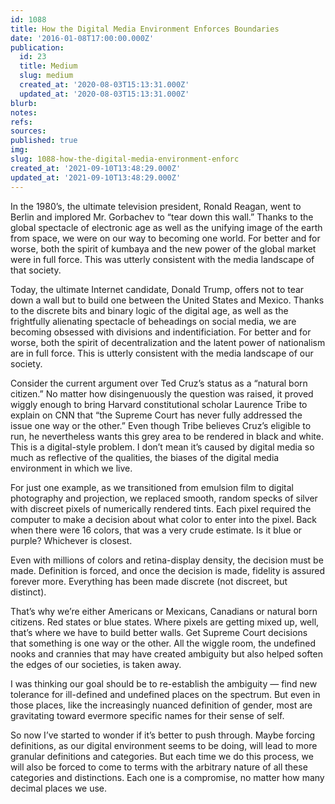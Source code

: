 ```yaml
---
id: 1088
title: How the Digital Media Environment Enforces Boundaries
date: '2016-01-08T17:00:00.000Z'
publication:
  id: 23
  title: Medium
  slug: medium
  created_at: '2020-08-03T15:13:31.000Z'
  updated_at: '2020-08-03T15:13:31.000Z'
blurb: 
notes: 
refs: 
sources: 
published: true
img: 
slug: 1088-how-the-digital-media-environment-enforc
created_at: '2021-09-10T13:48:29.000Z'
updated_at: '2021-09-10T13:48:29.000Z'
---
```

In the 1980’s, the ultimate television president, Ronald Reagan, went to Berlin and implored Mr. Gorbachev to “tear down this wall.” Thanks to the global spectacle of electronic age as well as the unifying image of the earth from space, we were on our way to becoming one world. For better and for worse, both the spirit of kumbaya and the new power of the global market were in full force. This was utterly consistent with the media landscape of that society.

Today, the ultimate Internet candidate, Donald Trump, offers not to tear down a wall but to build one between the United States and Mexico. Thanks to the discrete bits and binary logic of the digital age, as well as the frightfully alienating spectacle of beheadings on social media, we are becoming obsessed with divisions and indentificiation. For better and for worse, both the spirit of decentralization and the latent power of nationalism are in full force. This is utterly consistent with the media landscape of our society.

Consider the current argument over Ted Cruz’s status as a “natural born citizen.” No matter how disingenuously the question was raised, it proved wiggly enough to bring Harvard constitutional scholar Laurence Tribe to explain on CNN that “the Supreme Court has never fully addressed the issue one way or the other.” Even though Tribe believes Cruz’s eligible to run, he nevertheless wants this grey area to be rendered in black and white.
This is a digital-style problem. I don’t mean it’s caused by digital media so much as reflective of the qualities, the biases of the digital media environment in which we live.

For just one example, as we transitioned from emulsion film to digital photography and projection, we replaced smooth, random specks of silver with discreet pixels of numerically rendered tints. Each pixel required the computer to make a decision about what color to enter into the pixel. Back when there were 16 colors, that was a very crude estimate. Is it blue or purple? Whichever is closest.

Even with millions of colors and retina-display density, the decision must be made. Definition is forced, and once the decision is made, fidelity is assured forever more. Everything has been made discrete (not discreet, but distinct).

That’s why we’re either Americans or Mexicans, Canadians or natural born citizens. Red states or blue states. Where pixels are getting mixed up, well, that’s where we have to build better walls. Get Supreme Court decisions that something is one way or the other. All the wiggle room, the undefined nooks and crannies that may have created ambiguity but also helped soften the edges of our societies, is taken away.

I was thinking our goal should be to re-establish the ambiguity — find new tolerance for ill-defined and undefined places on the spectrum. But even in those places, like the increasingly nuanced definition of gender, most are gravitating toward evermore specific names for their sense of self.

So now I’ve started to wonder if it’s better to push through. Maybe forcing definitions, as our digital environment seems to be doing, will lead to more granular definitions and categories. But each time we do this process, we will also be forced to come to terms with the arbitrary nature of all these categories and distinctions. Each one is a compromise, no matter how many decimal places we use.


